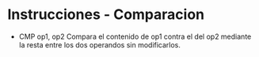 # Instrucciones - Comparacion

- CMP op1, op2
Compara el contenido de op1 contra el del op2 mediante la resta entre los dos operandos sin modificarlos.

